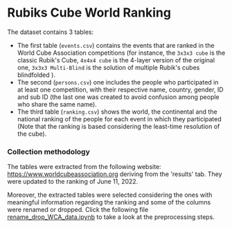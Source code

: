 # **Rubiks Cube World Ranking**

The dataset contains 3 tables:

- The first table (`events.csv`) contains the events that are ranked in the World Cube Association competitions (for instance, the `3x3x3 cube` is the classic Rubik's Cube, `4x4x4 cube` is the 4-layer version of the original one, `3x3x3 Multi-Blind` is the solution of multiple Rubik's cubes blindfolded ). 
- The second (`persons.csv`) one includes the people who participated in at least one competition, with their respective name, country, gender, ID and sub ID (the last one was created to avoid confusion among people who share the same name).
- The third table (`ranking.csv`) shows the world, the continental and the national ranking of the people for each event in which they participated (Note that the ranking is based considering the least-time resolution of the cube).

### **Collection methodology**

The tables were extracted from the following website: https://www.worldcubeassociation.org deriving from the 'results' tab. They were updated to the ranking of June 11, 2022. 

Moreover, the extracted tables were selected considering the ones with meaningful information regarding the ranking and some of the columns were renamed or dropped. Click the following file [rename_drop_WCA_data.ipynb](https://github.com/Iron486/Rubiks_Cube_World_Ranking/blob/main/rename_drop_WCA_data.ipynb) to take a look at the preprocessing steps.

